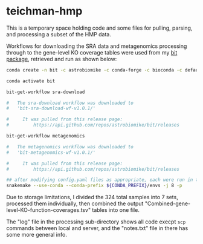 # teichman-hmp

This is a temporary space holding code and some files for pulling, parsing, and processing a subset of the HMP data.

Workflows for downloading the SRA data and metagenomics processing through to the gene-level KO coverage tables were used from my [bit package](https://github.com/AstrobioMike/bit), retrieved and run as shown below:

```bash
conda create -n bit -c astrobiomike -c conda-forge -c bioconda -c defaults bit=1.9.1

conda activate bit

bit-get-workflow sra-download

#   The sra-download workflow was downloaded to
#   'bit-sra-download-wf-v1.0.1/'

#     It was pulled from this release page:
#         https://api.github.com/repos/astrobiomike/bit/releases

bit-get-workflow metagenomics

#   The metagenomics workflow was downloaded to
#   'bit-metagenomics-wf-v1.0.1/'

#     It was pulled from this release page:
#         https://api.github.com/repos/astrobiomike/bit/releases

## after modifying config.yaml files as appropriate, each were run in the bit conda environment in their respective directories with
snakemake --use-conda --conda-prefix ${CONDA_PREFIX}/envs -j 8 -p
```

Due to storage limitations, I divided the 324 total samples into 7 sets, processed them individually, then combined the output "Combined-gene-level-KO-function-coverages.tsv" tables into one file.

The "log" file in the processing sub-directory shows all code execpt `scp` commands between local and server, and the "notes.txt" file in there has some more general info.
